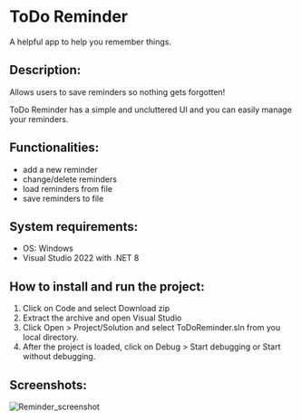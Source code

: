 # ToDo Reminder
A helpful app to help you remember things. 

## Description:
Allows users to save reminders so nothing gets forgotten! 

ToDo Reminder has a simple and uncluttered UI and you can easily manage your reminders.

## Functionalities:
- add a new reminder
- change/delete reminders
- load reminders from file
- save reminders to file

## System requirements:
- OS: Windows 
- Visual Studio 2022 with .NET 8

## How to install and run the project:
1. Click on Code and select Download zip
2. Extract the archive and open Visual Studio
3. Click Open > Project/Solution and select ToDoReminder.sln from you local directory.
4. After the project is loaded, click on Debug > Start debugging or Start without debugging.

## Screenshots:

![Reminder_screenshot](https://github.com/this-click/ToDoReminder/assets/88038974/826ba734-73f4-4327-bf8c-915870c2e35a)
